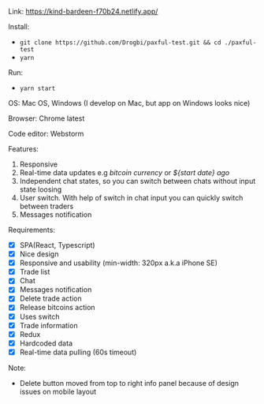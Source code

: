 Link: https://kind-bardeen-f70b24.netlify.app/

Install: 
* ```git clone https://github.com/Drogbi/paxful-test.git && cd ./paxful-test```
* ```yarn```

Run: 
* ```yarn start```

OS: Mac OS, Windows (I develop on Mac, but app on Windows looks nice)

Browser: Chrome latest

Code editor: Webstorm

Features: 
1. Responsive
2. Real-time data updates e.g *bitcoin currency* or *${start date} ago*
3. Independent chat states, so you can switch between chats without input state loosing
4. User switch. With help of switch in chat input you can quickly switch between traders
5. Messages notification

Requirements: 
- [x] SPA(React, Typescript)
- [x] Nice design
- [x] Responsive and usability (min-width: 320px a.k.a iPhone SE)
- [x] Trade list
- [x] Chat
- [x] Messages notification
- [x] Delete trade action
- [x] Release bitcoins action
- [x] Uses switch
- [x] Trade information
- [x] Redux
- [x] Hardcoded data
- [x] Real-time data pulling (60s timeout)

Note: 
* Delete button moved from top to right info panel because of design issues on mobile layout

